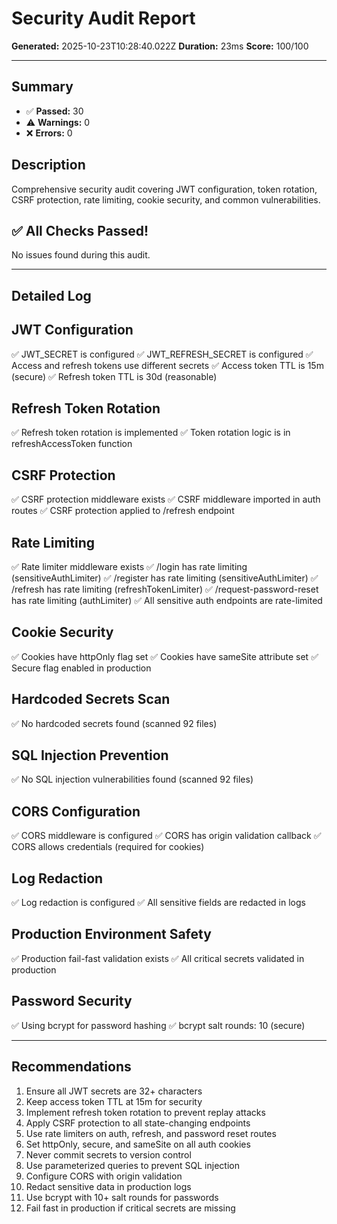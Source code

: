# Security Audit Report

**Generated:** 2025-10-23T10:28:40.022Z
**Duration:** 23ms
**Score:** 100/100

---

## Summary

- ✅ **Passed:** 30
- ⚠️  **Warnings:** 0
- ❌ **Errors:** 0

## Description

Comprehensive security audit covering JWT configuration, token rotation, CSRF protection, rate limiting, cookie security, and common vulnerabilities.

## ✅ All Checks Passed!

No issues found during this audit.

---

## Detailed Log


## JWT Configuration

✅ JWT_SECRET is configured
✅ JWT_REFRESH_SECRET is configured
✅ Access and refresh tokens use different secrets
✅ Access token TTL is 15m (secure)
✅ Refresh token TTL is 30d (reasonable)

## Refresh Token Rotation

✅ Refresh token rotation is implemented
✅ Token rotation logic is in refreshAccessToken function

## CSRF Protection

✅ CSRF protection middleware exists
✅ CSRF middleware imported in auth routes
✅ CSRF protection applied to /refresh endpoint

## Rate Limiting

✅ Rate limiter middleware exists
✅ /login has rate limiting (sensitiveAuthLimiter)
✅ /register has rate limiting (sensitiveAuthLimiter)
✅ /refresh has rate limiting (refreshTokenLimiter)
✅ /request-password-reset has rate limiting (authLimiter)
✅ All sensitive auth endpoints are rate-limited

## Cookie Security

✅ Cookies have httpOnly flag set
✅ Cookies have sameSite attribute set
✅ Secure flag enabled in production

## Hardcoded Secrets Scan

✅ No hardcoded secrets found (scanned 92 files)

## SQL Injection Prevention

✅ No SQL injection vulnerabilities found (scanned 92 files)

## CORS Configuration

✅ CORS middleware is configured
✅ CORS has origin validation callback
✅ CORS allows credentials (required for cookies)

## Log Redaction

✅ Log redaction is configured
✅ All sensitive fields are redacted in logs

## Production Environment Safety

✅ Production fail-fast validation exists
✅ All critical secrets validated in production

## Password Security

✅ Using bcrypt for password hashing
✅ bcrypt salt rounds: 10 (secure)

---

## Recommendations

1. Ensure all JWT secrets are 32+ characters
2. Keep access token TTL at 15m for security
3. Implement refresh token rotation to prevent replay attacks
4. Apply CSRF protection to all state-changing endpoints
5. Use rate limiters on auth, refresh, and password reset routes
6. Set httpOnly, secure, and sameSite on all auth cookies
7. Never commit secrets to version control
8. Use parameterized queries to prevent SQL injection
9. Configure CORS with origin validation
10. Redact sensitive data in production logs
11. Use bcrypt with 10+ salt rounds for passwords
12. Fail fast in production if critical secrets are missing
